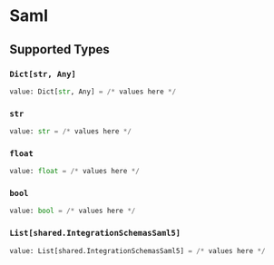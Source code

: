 # Saml


## Supported Types

### `Dict[str, Any]`

```python
value: Dict[str, Any] = /* values here */
```

### `str`

```python
value: str = /* values here */
```

### `float`

```python
value: float = /* values here */
```

### `bool`

```python
value: bool = /* values here */
```

### `List[shared.IntegrationSchemasSaml5]`

```python
value: List[shared.IntegrationSchemasSaml5] = /* values here */
```

